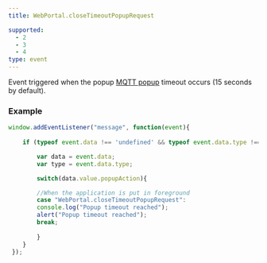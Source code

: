 ```yaml
---
title: WebPortal.closeTimeoutPopupRequest

supported:
  - 2
  - 3
  - 4
type: event
---
```


Event triggered when the popup [MQTT popup]({{site.baseurl}}/webportal/tutorial-advanced/#sending-a-popup-to-your-application) timeout occurs (15 seconds by default).

### Example

```javascript
window.addEventListener("message", function(event){
	
	if (typeof event.data !== 'undefined' && typeof event.data.type !== 'undefined' ){

	    var data = event.data;
	    var type = event.data.type;

	    switch(data.value.popupAction){

		//When the application is put in foreground
	    case "WebPortal.closeTimeoutPopupRequest":
		console.log("Popup timeout reached");
		alert("Popup timeout reached");
		break;
	    
	    }
	}
 });
```